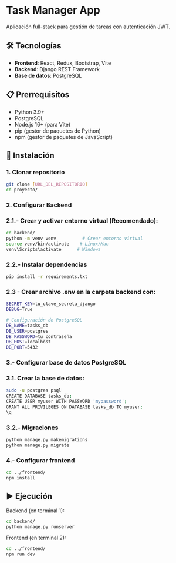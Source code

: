 # Task Manager App

Aplicación full-stack para gestión de tareas con autenticación JWT.

## 🛠️ Tecnologías
- **Frontend**: React, Redux, Bootstrap, Vite
- **Backend**: Django REST Framework
- **Base de datos**: PostgreSQL

## 📋 Prerrequisitos
- Python 3.9+
- PostgreSQL
- Node.js 16+ (para Vite)
- pip (gestor de paquetes de Python)
- npm (gestor de paquetes de JavaScript)

## 🚀 Instalación

### 1. Clonar repositorio
```bash
git clone [URL_DEL_REPOSITORIO]
cd proyecto/
```

### 2. Configurar Backend
### 2.1.- Crear y activar entorno virtual (Recomendado):
```bash
cd backend/
python -m venv venv          # Crear entorno virtual
source venv/bin/activate    # Linux/Mac
venv\Scripts\activate      # Windows
```
### 2.2.- Instalar dependencias
```bash
pip install -r requirements.txt
```
### 2.3 - Crear archivo .env en la carpeta backend con:
```bash
SECRET_KEY=tu_clave_secreta_django
DEBUG=True

# Configuración de PostgreSQL
DB_NAME=tasks_db
DB_USER=postgres
DB_PASSWORD=tu_contraseña
DB_HOST=localhost
DB_PORT=5432
```

### 3.- Configurar base de datos PostgreSQL
### 3.1. Crear la base de datos:
```bash
sudo -u postgres psql
CREATE DATABASE tasks_db;
CREATE USER myuser WITH PASSWORD 'mypassword';
GRANT ALL PRIVILEGES ON DATABASE tasks_db TO myuser;
\q
```
### 3.2.- Migraciones
```bash
python manage.py makemigrations
python manage.py migrate
```

### 4.- Configurar frontend
```bash
cd ../frontend/
npm install
```
## ▶️ Ejecución
Backend (en terminal 1):
```bash
cd backend/
python manage.py runserver
```
Frontend (en terminal 2):
```bash
cd ../frontend/
npm run dev
```






